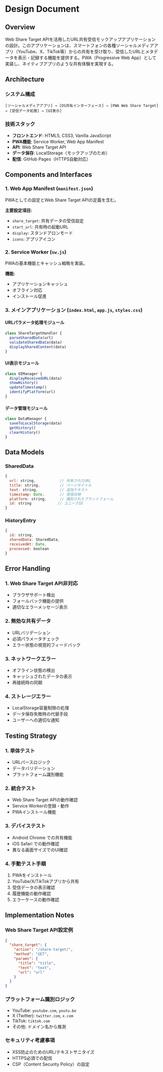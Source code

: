 # Design Document

## Overview

Web Share Target APIを活用したURL共有受信モックアップアプリケーションの設計。このアプリケーションは、スマートフォンの各種ソーシャルメディアアプリ（YouTube、X、TikTok等）からの共有を受け取り、受信したURLとメタデータを表示・記録する機能を提供する。PWA（Progressive Web App）として実装し、ネイティブアプリのような共有体験を実現する。

## Architecture

### システム構成
```
[ソーシャルメディアアプリ] → [OS共有インターフェース] → [PWA Web Share Target] → [受信データ処理] → [UI表示]
```

### 技術スタック
- **フロントエンド**: HTML5, CSS3, Vanilla JavaScript
- **PWA機能**: Service Worker, Web App Manifest
- **API**: Web Share Target API
- **データ保存**: LocalStorage（モックアップのため）
- **配信**: GitHub Pages（HTTPS自動対応）

## Components and Interfaces

### 1. Web App Manifest (`manifest.json`)
PWAとしての設定とWeb Share Target APIの定義を含む。

**主要設定項目:**
- `share_target`: 共有データの受信設定
- `start_url`: 共有時の起動URL
- `display`: スタンドアロンモード
- `icons`: アプリアイコン

### 2. Service Worker (`sw.js`)
PWAの基本機能とキャッシュ戦略を実装。

**機能:**
- アプリケーションキャッシュ
- オフライン対応
- インストール促進

### 3. メインアプリケーション (`index.html`, `app.js`, `styles.css`)

#### URLパラメータ処理モジュール
```javascript
class ShareTargetHandler {
  parseSharedData(url)
  validateSharedData(data)
  displaySharedContent(data)
}
```

#### UI表示モジュール
```javascript
class UIManager {
  displayReceivedURL(data)
  showHistory()
  updateTimestamp()
  identifyPlatform(url)
}
```

#### データ管理モジュール
```javascript
class DataManager {
  saveToLocalStorage(data)
  getHistory()
  clearHistory()
}
```

## Data Models

### SharedData
```javascript
{
  url: string,           // 共有されたURL
  title: string,         // ページタイトル
  text: string,          // 追加テキスト
  timestamp: Date,       // 受信日時
  platform: string,      // 識別されたプラットフォーム
  id: string            // ユニークID
}
```

### HistoryEntry
```javascript
{
  id: string,
  sharedData: SharedData,
  receivedAt: Date,
  processed: boolean
}
```

## Error Handling

### 1. Web Share Target API非対応
- ブラウザサポート検出
- フォールバック機能の提供
- 適切なエラーメッセージ表示

### 2. 無効な共有データ
- URLバリデーション
- 必須パラメータチェック
- エラー状態の視覚的フィードバック

### 3. ネットワークエラー
- オフライン状態の検出
- キャッシュされたデータの表示
- 再接続時の同期

### 4. ストレージエラー
- LocalStorage容量制限の処理
- データ保存失敗時の代替手段
- ユーザーへの適切な通知

## Testing Strategy

### 1. 単体テスト
- URLパースロジック
- データバリデーション
- プラットフォーム識別機能

### 2. 統合テスト
- Web Share Target APIの動作確認
- Service Workerの登録・動作
- PWAインストール機能

### 3. デバイステスト
- Android Chrome での共有機能
- iOS Safari での動作確認
- 異なる画面サイズでのUI確認

### 4. 手動テスト手順
1. PWAをインストール
2. YouTube/X/TikTokアプリから共有
3. 受信データの表示確認
4. 履歴機能の動作確認
5. エラーケースの動作確認

## Implementation Notes

### Web Share Target API設定例
```json
{
  "share_target": {
    "action": "/share-target/",
    "method": "GET",
    "params": {
      "title": "title",
      "text": "text",
      "url": "url"
    }
  }
}
```

### プラットフォーム識別ロジック
- YouTube: `youtube.com`, `youtu.be`
- X (Twitter): `twitter.com`, `x.com`
- TikTok: `tiktok.com`
- その他: ドメイン名から推測

### セキュリティ考慮事項
- XSS防止のためのURL/テキストサニタイズ
- HTTPS必須での配信
- CSP（Content Security Policy）の設定
